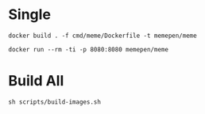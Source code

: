 # Single

```shell
docker build . -f cmd/meme/Dockerfile -t memepen/meme
```

```shell
docker run --rm -ti -p 8080:8080 memepen/meme
```

# Build All
```shell
sh scripts/build-images.sh
```